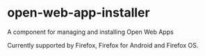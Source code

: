 open-web-app-installer
======================

A component for managing and installing Open Web Apps

Currently supported by Firefox, Firefox for Android and Firefox OS.
